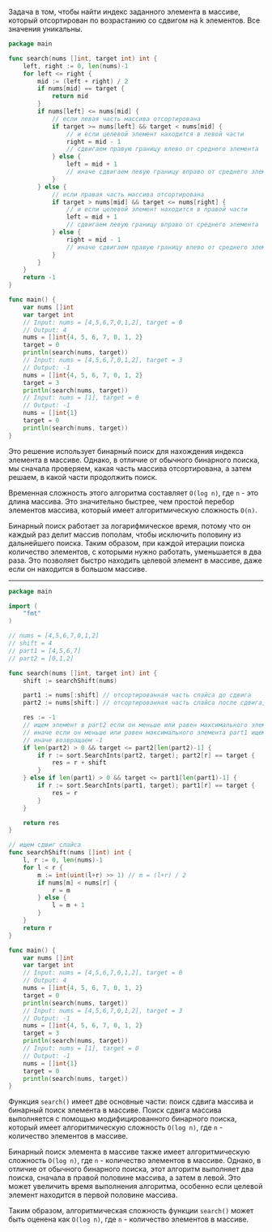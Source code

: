 Задача в том, чтобы найти индекс заданного элемента в массиве, который отсортирован по возрастанию со сдвигом на k элементов. Все значения уникальны.

```go
package main

func search(nums []int, target int) int {
	left, right := 0, len(nums)-1
	for left <= right {
		mid := (left + right) / 2
		if nums[mid] == target {
			return mid
		}
		if nums[left] <= nums[mid] {
			// если левая часть массива отсортирована
			if target >= nums[left] && target < nums[mid] {
				// и если целевой элемент находится в левой части
				right = mid - 1
				// сдвигаем правую границу влево от среднего элемента
			} else {
				left = mid + 1
				// иначе сдвигаем левую границу вправо от среднего элемента
			}
		} else {
			// если правая часть массива отсортирована
			if target > nums[mid] && target <= nums[right] {
				// и если целевой элемент находится в правой части
				left = mid + 1
				// сдвигаем левую границу вправо от среднего элемента
			} else {
				right = mid - 1
				// иначе сдвигаем правую границу влево от среднего элемента
			}
		}
	}
	return -1
}

func main() {
	var nums []int
	var target int
	// Input: nums = [4,5,6,7,0,1,2], target = 0
	// Output: 4
	nums = []int{4, 5, 6, 7, 0, 1, 2}
	target = 0
	println(search(nums, target))
	// Input: nums = [4,5,6,7,0,1,2], target = 3
	// Output: -1
	nums = []int{4, 5, 6, 7, 0, 1, 2}
	target = 3
	println(search(nums, target))
	// Input: nums = [1], target = 0
	// Output: -1
	nums = []int{1}
	target = 0
	println(search(nums, target))
}
```

Это решение использует бинарный поиск для нахождения индекса элемента в массиве. Однако, в отличие от обычного бинарного поиска, мы сначала проверяем, какая часть массива отсортирована, а затем решаем, в какой части продолжить поиск.

Временная сложность этого алгоритма составляет `O(log n)`, где `n` - это длина массива. Это значительно быстрее, чем простой перебор элементов массива, который имеет алгоритмическую сложность `O(n)`.

Бинарный поиск работает за логарифмическое время, потому что он каждый раз делит массив пополам, чтобы исключить половину из дальнейшего поиска. Таким образом, при каждой итерации поиска количество элементов, с которыми нужно работать, уменьшается в два раза. Это позволяет быстро находить целевой элемент в массиве, даже если он находится в большом массиве.

---

```go
package main

import (
	"fmt"
)

// nums = [4,5,6,7,0,1,2]
// shift = 4
// part1 = [4,5,6,7]
// part2 = [0,1,2]

func search(nums []int, target int) int {
	shift := searchShift(nums)

	part1 := nums[:shift] // отсортированная часть слайса до сдвига
	part2 := nums[shift:] // отсортированная часть слайса после сдвига, все элементы меньше чем в part1

	res := -1
	// ищем элемент в part2 если он меньше или равен максимального элемента part2
	// иначе если он меньше или равен максимального элемента part1 ищем в part1
	// иначе возвращаем -1
	if len(part2) > 0 && target <= part2[len(part2)-1] {
		if r := sort.SearchInts(part2, target); part2[r] == target {
			res = r + shift
		}
	} else if len(part1) > 0 && target <= part1[len(part1)-1] {
		if r := sort.SearchInts(part1, target); part1[r] == target {
			res = r
		}
	}

	return res
}

// ищем сдвиг слайса
func searchShift(nums []int) int {
	l, r := 0, len(nums)-1
	for l < r {
		m := int(uint(l+r) >> 1) // m = (l+r) / 2
		if nums[m] < nums[r] {
			r = m
		} else {
			l = m + 1
		}
	}
	return r
}

func main() {
	var nums []int
	var target int
	// Input: nums = [4,5,6,7,0,1,2], target = 0
	// Output: 4
	nums = []int{4, 5, 6, 7, 0, 1, 2}
	target = 0
	println(search(nums, target))
	// Input: nums = [4,5,6,7,0,1,2], target = 3
	// Output: -1
	nums = []int{4, 5, 6, 7, 0, 1, 2}
	target = 3
	println(search(nums, target))
	// Input: nums = [1], target = 0
	// Output: -1
	nums = []int{1}
	target = 0
	println(search(nums, target))
}
```

Функция `search()` имеет две основные части: поиск сдвига массива и бинарный поиск элемента в массиве. Поиск сдвига массива выполняется с помощью модифицированного бинарного поиска, который имеет алгоритмическую сложность `O(log n)`, где `n` - количество элементов в массиве.

Бинарный поиск элемента в массиве также имеет алгоритмическую сложность `O(log n)`, где `n` - количество элементов в массиве. Однако, в отличие от обычного бинарного поиска, этот алгоритм выполняет два поиска, сначала в правой половине массива, а затем в левой. Это может увеличить время выполнения алгоритма, особенно если целевой элемент находится в первой половине массива.

Таким образом, алгоритмическая сложность функции `search()` может быть оценена как `O(log n)`, где `n` - количество элементов в массиве.
